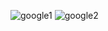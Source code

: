 ![google1](https://user-images.githubusercontent.com/84230659/177410679-9e902d64-3e9f-429e-845d-e07924d863b0.png)
![google2](https://user-images.githubusercontent.com/84230659/177410691-f95d33fb-74d3-4467-8648-1d22c1e91d9c.png)
